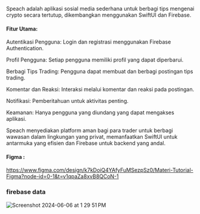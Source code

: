 Speach adalah aplikasi sosial media sederhana untuk berbagi tips mengenai crypto secara tertutup, dikembangkan menggunakan SwiftUI dan Firebase.

#### Fitur Utama:
Autentikasi Pengguna: Login dan registrasi menggunakan Firebase Authentication.

Profil Pengguna: Setiap pengguna memiliki profil yang dapat diperbarui.

Berbagi Tips Trading: Pengguna dapat membuat dan berbagi postingan tips trading.

Komentar dan Reaksi: Interaksi melalui komentar dan reaksi pada postingan.

Notifikasi: Pemberitahuan untuk aktivitas penting.

Keamanan: Hanya pengguna yang diundang yang dapat mengakses aplikasi.

Speach menyediakan platform aman bagi para trader untuk berbagi wawasan dalam lingkungan yang privat, memanfaatkan SwiftUI untuk antarmuka yang efisien dan Firebase untuk backend yang andal.

#### Figma :

https://www.figma.com/design/k7kDoiQ4YAfyFuMSezpSz0/Materi-Tutorial-Figma?node-id=0-1&t=v1qpaZa8xvB8QCoN-1


### firebase data 

![Screenshot 2024-06-06 at 1 29 51 PM](https://github.com/octavvia/speach-repo/assets/86775678/a75ae885-30ec-4277-ac3d-47f938836560)
